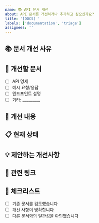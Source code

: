 ```yaml
---
name: 📚 API 문서 개선
about: API 문서를 개선하거나 추가하고 싶으신가요?
title: '[DOCS] '
labels: ['documentation', 'triage']
assignees: ''
---
```


## 📚 문서 개선 사유
<!-- 어떤 문서를 개선하고 싶은지 설명해주세요 -->

## 📖 개선할 문서
- [ ] API 명세
- [ ] 예시 요청/응답
- [ ] 엔드포인트 설명
- [ ] 기타: _________

## 🎯 개선 내용
<!-- 구체적으로 어떤 내용을 개선할 예정인지 설명해주세요 -->

## 📋 현재 상태
<!-- 현재 문서의 문제점이나 부족한 부분을 설명해주세요 -->

## 💡 제안하는 개선사항
<!-- 어떻게 개선하면 좋을지 구체적으로 제안해주세요 -->

## 🔗 관련 링크
<!-- 관련된 문서나 이슈가 있다면 링크해주세요 -->

## 📝 체크리스트
- [ ] 기존 문서를 검토했습니다
- [ ] 개선 사항이 명확합니다
- [ ] 다른 문서와의 일관성을 확인했습니다 